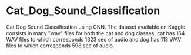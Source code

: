 # Cat_Dog_Sound_Classification
Cat Dog Sound Classification using CNN. The dataset available on Kaggle consists in many "wav" files for both the cat and dog classes, cat has 164 WAV files to which corresponds 1323 sec of audio and dog has 113 WAV files to which corresponds 598 sec of audio. 
